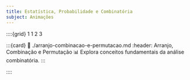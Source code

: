 ```yaml
---
title: Estatística, Probabilidade e Combinatória
subject: Animações
---
```


::::{grid} 1 1 2 3

:::{card}
:link: ./arranjo-combinacao-e-permutacao.md
:header: Arranjo, Combinação e Permutação 📊
Explora conceitos fundamentais da análise combinatória.
:::

::::